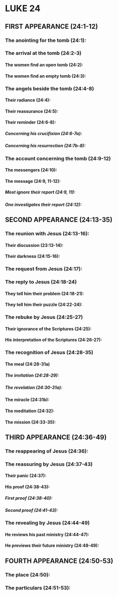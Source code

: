 ---
---
# LUKE 24
## FIRST APPEARANCE (24:1-12) 
###  The anointing for the tomb (24:1): 
###  The arrival at the tomb (24:2-3) 
####  The women find an open tomb (24:2): 
####  The women find an empty tomb (24:3): 
###  The angels beside the tomb (24:4-8) 
####  Their radiance (24:4): 
####  Their reassurance (24:5): 
####  Their reminder (24:6-8): 
#####  Concerning his crucifixion (24:6-7a): 
#####  Concerning his resurrection (24:7b-8): 
###  The account concerning the tomb (24:9-12) 
####  The messengers (24:10): 
####  The message (24:9, 11-12): 
#####  Most ignore their report (24:9, 11): 
#####  One investigates their report (24:12): 
## SECOND APPEARANCE (24:13-35) 
###  The reunion with Jesus (24:13-16): 
####  Their discussion (23:13-14): 
####  Their darkness (24:15-16): 
###  The request from Jesus (24:17): 
###  The reply to Jesus (24:18-24) 
####  They tell him their problem (24:18-21): 
####  They tell him their puzzle (24:22-24): 
###  The rebuke by Jesus (24:25-27) 
####  Their ignorance of the Scriptures (24:25): 
####  His interpretation of the Scriptures (24:26-27): 
###  The recognition of Jesus (24:28-35) 
####  The meal (24:28-31a) 
#####  The invitation (24:28-29): 
#####  The revelation (24:30-31a): 
####  The miracle (24:31b): 
####  The meditation (24:32): 
####  The mission (24:33-35): 
## THIRD APPEARANCE (24:36-49) 
###  The reappearing of Jesus (24:36): 
###  The reassuring by Jesus (24:37-43) 
####  Their panic (24:37): 
####  His proof (24:38-43): 
#####  First proof (24:38-40): 
#####  Second proof (24:41-43): 
###  The revealing by Jesus (24:44-49) 
####  He reviews his past ministry (24:44-47): 
####  He previews their future ministry (24:48-49): 
## FOURTH APPEARANCE (24:50-53) 
###  The place (24:50): 
###  The particulars (24:51-53): 
